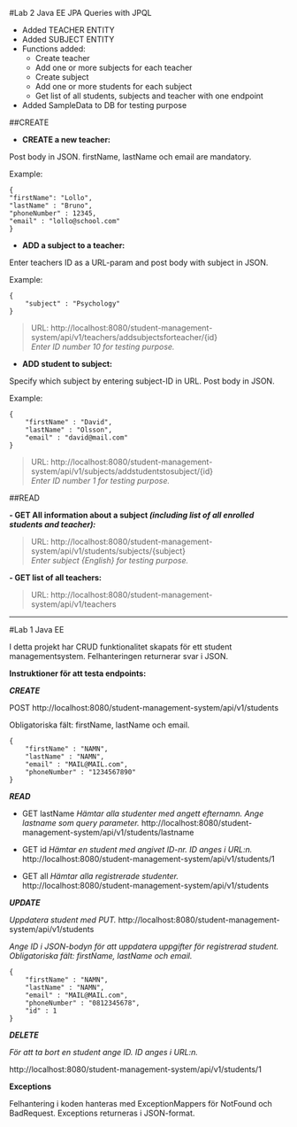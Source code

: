 #Lab 2 Java EE JPA
Queries with JPQL
- Added TEACHER ENTITY
- Added SUBJECT ENTITY
- Functions added:
  - Create teacher
  - Add one or more subjects for each teacher 
  - Create subject
  - Add one or more students for each subject 
  - Get list of all students, subjects and teacher with one endpoint
- Added SampleData to DB for testing purpose


##CREATE
- **CREATE a new teacher:**

Post body in JSON. firstName, lastName och email are mandatory.

Example:
```
{
"firstName": "Lollo",
"lastName" : "Bruno",
"phoneNumber" : 12345,
"email" : "lollo@school.com"
}
```

- **ADD a subject to a teacher:**

Enter teachers ID as a URL-param and post body with subject in JSON.

Example:
```
{
	"subject" : "Psychology"
}
 ```
>URL: http://localhost:8080/student-management-system/api/v1/teachers/addsubjectsforteacher/{id}  
_Enter ID number 10 for testing purpose._

- **ADD student to subject:**

Specify which subject by entering subject-ID in URL. Post body in JSON.

Example:
```
{
	"firstName" : "David",
	"lastName" : "Olsson",
	"email" : "david@mail.com"
}
 ```
>URL: http://localhost:8080/student-management-system/api/v1/subjects/addstudentstosubject/{id}  
_Enter ID number 1 for testing purpose._



##READ

**- GET All information about a subject _(including list of all enrolled students and teacher):_**

>URL: http://localhost:8080/student-management-system/api/v1/students/subjects/{subject}  
> _Enter subject {English} for testing purpose._

**- GET list of all teachers:**

>URL: http://localhost:8080/student-management-system/api/v1/teachers

_____________________________________________________________________________________________


#Lab 1 Java EE

I detta projekt har CRUD funktionalitet skapats för ett student managementsystem.
Felhanteringen returnerar svar i JSON.

****Instruktioner för att testa endpoints:****


*****CREATE*****

POST http://localhost:8080/student-management-system/api/v1/students

Obligatoriska fält: firstName, lastName och email.
```
{
	"firstName" : "NAMN",
	"lastName" : "NAMN",
	"email" : "MAIL@MAIL.com",
	"phoneNumber" : "1234567890"	
}
```


*****READ*****
- GET lastName
_Hämtar alla studenter med angett efternamn. Ange lastname som query parameter._
 http://localhost:8080/student-management-system/api/v1/students/lastname


- GET id
_Hämtar en student med angivet ID-nr. ID anges i URL:n._
http://localhost:8080/student-management-system/api/v1/students/1


- GET all
_Hämtar alla registrerade studenter._
http://localhost:8080/student-management-system/api/v1/students



*****UPDATE*****

_Uppdatera student med PUT._
http://localhost:8080/student-management-system/api/v1/students

_Ange ID i JSON-bodyn för att uppdatera uppgifter för registrerad student._
_Obligatoriska fält: firstName, lastName och email._
```
{  
	"firstName" : "NAMN",
	"lastName" : "NAMN",
	"email" : "MAIL@MAIL.com",
	"phoneNumber" : "0812345678",
	"id" : 1
}
```

*****DELETE*****

_För att ta bort en student ange ID. ID anges i URL:n._

http://localhost:8080/student-management-system/api/v1/students/1


**Exceptions**

Felhantering i koden hanteras med ExceptionMappers för
NotFound och BadRequest. Exceptions returneras i JSON-format.


